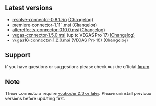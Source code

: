 ## Latest versions
- [resolve-connector-0.8.1.zip](resolve/resolve-connector-0.8.1.zip?raw=true) [(Changelog)](resolve/README.md)
- [premiere-connector-1.11.1.msi](premiere/premiere-connector-1.11.1.msi?raw=true) [(Changelog)](premiere/README.md)
- [aftereffects-connector-0.10.0.msi](aftereffects/aftereffects-connector-0.10.0.msi?raw=true) [(Changelog)](aftereffects/README.md)
- [vegas-connector-1.5.0.msi](vegas/vegas-connector-1.5.0.msi?raw=true) (up to VEGAS Pro 17) [(Changelog)](vegas/README.md)
- [vegas18-connector-1.2.0.msi](vegas/vegas18-connector-1.2.0.msi?raw=true) (VEGAS Pro 18) [(Changelog)](vegas/README.md)

## Support
If you have questions or suggestions please check out the official [forum](https://www.voukoder.org/forum/).

## Note
These connectors require [voukoder 2.3 or later](https://github.com/Vouk/voukoder/releases). Please uninstall previous versions before updating first.
